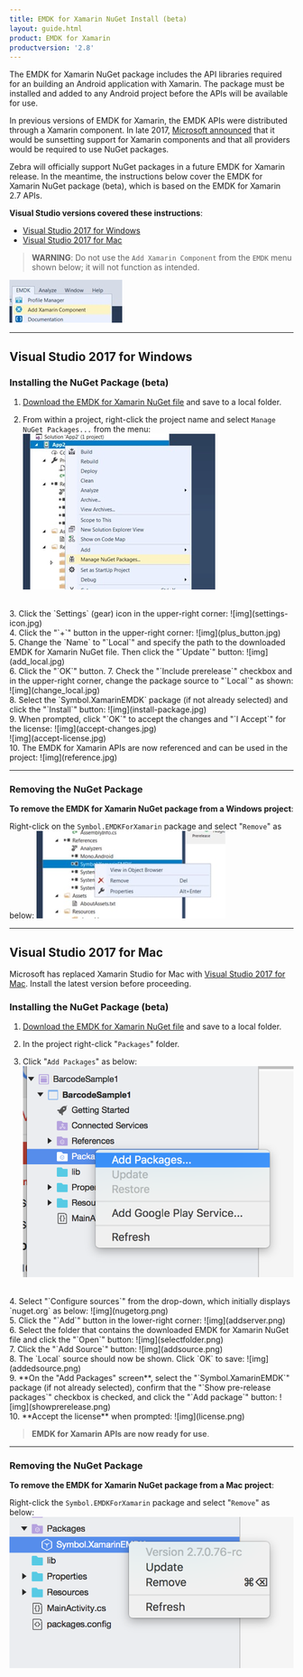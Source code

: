 ```yaml
---
title: EMDK for Xamarin NuGet Install (beta)
layout: guide.html
product: EMDK for Xamarin
productversion: '2.8'
---
```

The EMDK for Xamarin NuGet package includes the API libraries required for an building an Android application with Xamarin. The package must be installed and added to any Android project before the APIs will be available for use. 

In previous versions of EMDK for Xamarin, the EMDK APIs were distributed through a Xamarin component. In late 2017, [Microsoft announced](https://blog.xamarin.com/hello-nuget-new-home-xamarin-components/) that it would be sunsetting support for Xamarin components and that all providers would be required to use NuGet packages.

Zebra will officially support NuGet packages in a future EMDK for Xamarin release. In the meantime, the instructions below cover the EMDK for Xamarin NuGet package (beta), which is based on the EMDK for Xamarin 2.7 APIs.

**Visual Studio versions covered these instructions**:

* [Visual Studio 2017 for Windows](#visualstudio2017forwindows)
* [Visual Studio 2017 for Mac](#visualstudio2017formac)

>**WARNING**: Do not use the `Add Xamarin Component` from the `EMDK` menu shown below; it will not function as intended.

![img](xam-component-menu.jpg)
<br>

-----

## Visual Studio 2017 for Windows

### Installing the NuGet Package (beta)
1. [Download the EMDK for Xamarin NuGet file](https://github.com/zebra-stage/zebra-stage.github.io/blob/master/emdk-for-xamarin/nuget/Symbol.XamarinEMDK.2.7.0.76-rc.nupkg?raw=true) and save to a local folder.  

2. From within a project, right-click the project name and select `Manage NuGet Packages...` from the menu:
	![img](win-manage-nuget.jpg)
<br>
3. Click the `Settings` (gear) icon in the upper-right corner:
	![img](settings-icon.jpg)
<br>
4. Click the "`+`" button in the upper-right corner:
	![img](plus_button.jpg)
<br>
5. Change the `Name` to "`Local`" and specify the path to the downloaded EMDK for Xamarin NuGet file. Then click the "`Update`" button: 
	![img](add_local.jpg)
<br>
6. Click the "`OK`" button.
7. Check the "`Include prerelease`" checkbox and in the upper-right corner, change the package source to "`Local`" as shown: 
	![img](change_local.jpg)
<br>
8. Select the `Symbol.XamarinEMDK` package (if not already selected) and click the "`Install`" button: 
	![img](install-package.jpg)
<br>
9. When prompted, click "`OK`" to accept the changes and "`I Accept`" for the license: 
	![img](accept-changes.jpg)
<br>
	![img](accept-license.jpg)
<br>
10. The EMDK for Xamarin APIs are now referenced and can be used in the project:
	![img](reference.jpg)

-----

### Removing the NuGet Package

**To remove the EMDK for Xamarin NuGet package from a Windows project**:

Right-click on the `Symbol.EMDKForXamarin` package and select "`Remove`" as below:
	![img](remove-package-win.jpg)
<br>

-----

## Visual Studio 2017 for Mac
Microsoft has replaced Xamarin Studio for Mac with [Visual Studio 2017 for Mac](https://docs.microsoft.com/en-us/visualstudio/mac/). Install the latest version before proceeding.

### Installing the NuGet Package (beta)
1. [Download the EMDK for Xamarin NuGet file](https://github.com/zebra-stage/zebra-stage.github.io/blob/master/emdk-for-xamarin/nuget/Symbol.XamarinEMDK.2.7.0.76-rc.nupkg?raw=true) and save to a local folder. 

2. In the project right-click "`Packages`" folder.
3. Click "`Add Packages`" as below:
	![img](addpackage.png)
<br>
4. Select "`Configure sources`" from the drop-down, which initially displays `nuget.org` as below: 
	![img](nugetorg.png)
<br>
5. Click the "`Add`" button in the lower-right corner:
	![img](addserver.png)
<br>
6. Select the folder that contains the downloaded EMDK for Xamarin NuGet file and click the "`Open`" button:
	![img](selectfolder.png)
<br>
7. Click the "`Add Source`" button:
	![img](addsource.png)
<br>
8. The `Local` source should now be shown. Click `OK` to save:
	![img](addedsource.png)
<br>
9. **On the "Add Packages" screen**, select the "`Symbol.XamarinEMDK`" package (if not already selected), confirm that the "`Show pre-release packages`" checkbox is checked, and click the "`Add package`" button:
	![img](showprerelease.png)
<br>
10. **Accept the license** when prompted:
	![img](license.png)
<br>

>**EMDK for Xamarin APIs are now ready for use**. 

-----

### Removing the NuGet Package

**To remove the EMDK for Xamarin NuGet package from a Mac project**:

Right-click the `Symbol.EMDKForXamarin` package and select "`Remove`" as below:
	![img](remove-package.png)
<br>
